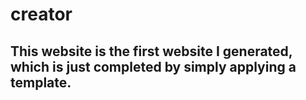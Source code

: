 # creator

## This website is the first website I generated, which is just completed by simply applying a template. 

